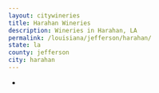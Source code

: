 ```yaml
---
layout: citywineries
title: Harahan Wineries
description: Wineries in Harahan, LA
permalink: /louisiana/jefferson/harahan/
state: la
county: jefferson
city: harahan
---
```

-
